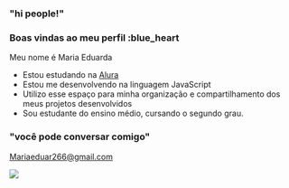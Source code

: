 ### "hi people!"

### Boas vindas ao meu perfil :blue_heart

Meu nome é Maria Eduarda

- Estou estudando na [Alura](https://www.alura.com.br)
- Estou me desenvolvendo na linguagem JavaScript
- Utilizo esse espaço para minha organização e compartilhamento dos meus projetos desenvolvidos
- Sou estudante do ensino médio, cursando o segundo grau.

 ### "você pode conversar comigo"
  
 Mariaeduar266@gmail.com


 ![](https://media1.tenor.com/m/B0bfrCrflk0AAAAC/jujutsu-kaisen-ryoumen-sukuna.gif)
